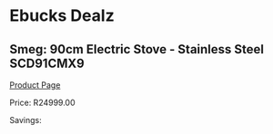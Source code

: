 
# Ebucks Dealz
## Smeg: 90cm Electric Stove - Stainless Steel SCD91CMX9
[Product Page](https://www.ebucks.com/web/shop/productSelected.do?prodId=316730499&catId=1196429345)

Price: R24999.00

Savings: 


	
